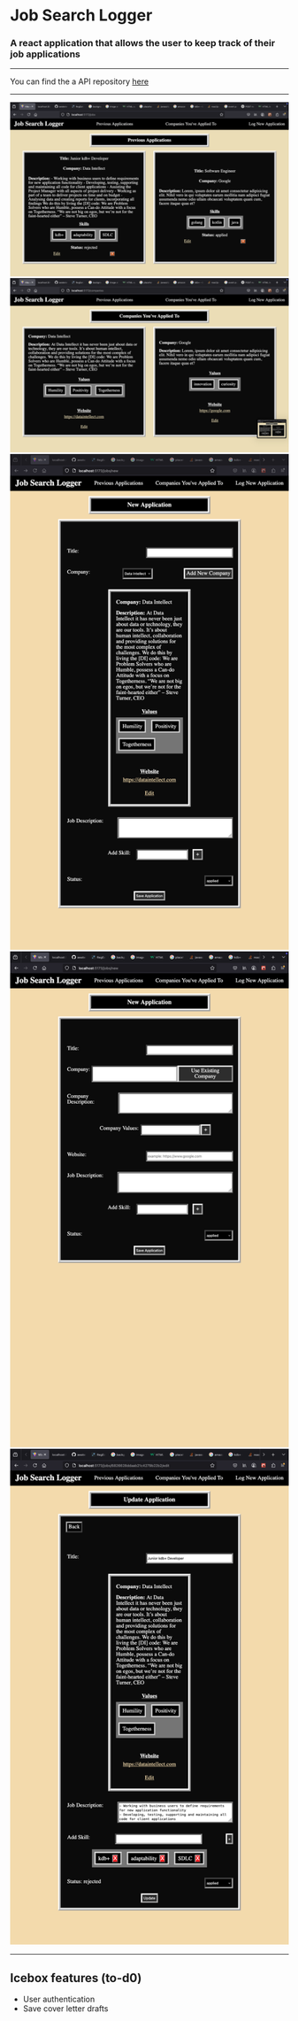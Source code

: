 # Job Search Logger
### A react application that allows the user to keep track of their job applications
---

You can find the a API repository [here](https://github.com/awatersny/jobSearchLoggerAPI)

---

![](src/assets/0.png)
![](src/assets/1.png)
![](src/assets/2.png)
![](src/assets/3.png)
![](src/assets/4.png)

---
## Icebox features (to-d0)
- User authentication
- Save cover letter drafts